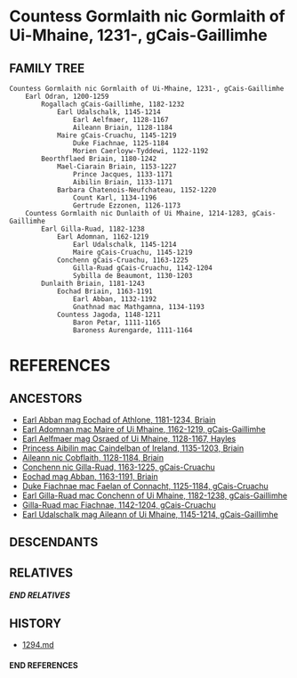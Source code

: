# Countess Gormlaith nic Gormlaith of Ui-Mhaine, 1231-, gCais-Gaillimhe

## FAMILY TREE
```
Countess Gormlaith nic Gormlaith of Ui-Mhaine, 1231-, gCais-Gaillimhe
    Earl Odran, 1200-1259
        Rogallach gCais-Gaillimhe, 1182-1232
            Earl Udalschalk, 1145-1214
                Earl Aelfmaer, 1128-1167
                Aileann Briain, 1128-1184
            Maire gCais-Cruachu, 1145-1219
                Duke Fiachnae, 1125-1184
                Morien Caerloyw-Tyddewi, 1122-1192
        Beorthflaed Briain, 1180-1242
            Mael-Ciarain Briain, 1153-1227
                Prince Jacques, 1133-1171
                Aibilin Briain, 1133-1171
            Barbara Chatenois-Neufchateau, 1152-1220
                Count Karl, 1134-1196
                Gertrude Ezzonen, 1126-1173
    Countess Gormlaith nic Dunlaith of Ui Mhaine, 1214-1283, gCais-Gaillimhe
        Earl Gilla-Ruad, 1182-1238
            Earl Adomnan, 1162-1219
                Earl Udalschalk, 1145-1214 
                Maire gCais-Cruachu, 1145-1219
            Conchenn gCais-Cruachu, 1163-1225
                Gilla-Ruad gCais-Cruachu, 1142-1204
                Sybilla de Beaumont, 1130-1203
        Dunlaith Briain, 1181-1243
            Eochad Briain, 1163-1191
                Earl Abban, 1132-1192
                Gnathnad mac Mathgamna, 1134-1193
            Countess Jagoda, 1148-1211
                Baron Petar, 1111-1165
                Baroness Aurengarde, 1111-1164
```


# REFERENCES

## ANCESTORS
* [Earl Abban mag Eochad of Athlone, 1181-1234, Briain](abban_mag_eochad_1181.md)
* [Earl Adomnan mac Maire of Ui Mhaine, 1162-1219, gCais-Gaillimhe](adomnan_mac_maire_1162.md)
* [Earl Aelfmaer mag Osraed of Ui Mhaine, 1128-1167, Hayles](aelfmaer_mag_osraed_1128.md)
* [Princess Aibilin mac Caindelban of Ireland, 1135-1203, Briain](aibilin_mac_caindelban_1135.md)
* [Aileann nic Cobflaith, 1128-1184, Briain](aileann_nic_cobflaith_1128.md)
* [Conchenn nic Gilla-Ruad, 1163-1225, gCais-Cruachu](conchenn_nic_gilla-ruad_1163.md)
* [Eochad mag Abban, 1163-1191, Briain](eochad_mag_abban_1163.md)
* [Duke Fiachnae mac Faelan of Connacht, 1125-1184, gCais-Cruachu](fiachnae_mac_faelan_1125.md)
* [Earl Gilla-Ruad mac Conchenn of Ui Mhaine, 1182-1238, gCais-Gaillimhe](gilla-ruad_mac_conchenn_1182.md)
* [Gilla-Ruad mac Fiachnae, 1142-1204, gCais-Cruachu](gilla-ruad_mac_fiachnae_1142.md)
* [Earl Udalschalk mag Aileann of Ui Mhaine, 1145-1214, gCais-Gaillimhe](udalschalk_mag_aileann_1145.md)

## DESCENDANTS

## RELATIVES

##### END RELATIVES 
## HISTORY
* [1294.md](../h/1294.md)

#### END REFERENCES
